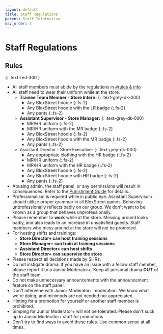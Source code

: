 ```yaml
---
layout: default
title: Staff Regulations
parent: Staff Information
nav_order: 1
---
```


# Staff Regulations 

## Rules
{: .text-red-300 } 
* All staff members must abide by the regulations in [#rules & info](https://discord.gg/bloxstreet)
* All staff need to wear their uniform while at the store.
  * **Trainee Team Member - Store Intern:**
  {: .text-grey-dk-000}
      - Any BloxStreet hoodie
      {:.fs-2}
      - Any BloxStreet hoodie with the LR badge
      {:.fs-2}
      - Any pants
      {:.fs-2}
  * **Assistant Supervisor - Store Manager:**
  {: .text-grey-dk-000}
      - MR/HR uniform
      {:.fs-2}
      - MR/HR uniform with the MR badge
      {:.fs-2}
      - Any BloxStreet hoodie
      {:.fs-2}
      - Any BloxStreet hoodie with the MR badge
      {:.fs-2}
      - Any pants
      {:.fs-2}
  * Assistant Director - Store Executive:
  {: .text-grey-dk-000}
      - Any appropriate clothing with the HR badge
      {:.fs-2}
      - MR/HR uniform
      {:.fs-2}
      - MR/HR uniform with the HR badge
      {:.fs-2}
      - Any BloxStreet hoodie
      {:.fs-2}
      - Any BloxStreet hoodie with HR badge
      {:.fs-2}
      - Any pants
      {:.fs-2}
* Abusing admin, the staff panel, or any permissions will result in consequences. Refer to the [Punishment Guide](https://support.bloxstreet.store/guides/punishment-guide.html) for details. 
* Professionalism is required while in public eye. Assistant Supervisor+ should utilize proper grammar in all BloxStreet games. Behaving unprofessionally reflects badly on our group. We don't want to be known as a group that behaves unprofessionally.
* Please remember to **work** while at the store. Messing around looks badly, and also leads to an increase in unsatisfied guests. Staff members who mess around at the store will not be promoted.
* For hosting shifts and trainings:
  *  **Store Director+ can host training sessions**
  *  **Store Manager+ can train at training sessions**
  *  **Assistant Director+ can host shifts**
  *  **Store Director+ can supervise the store**
* Please respect all decisions made by SHRs.
* Do not instigate drama. If you have an issue with a fellow staff member, please report it to a Junior Moderator+. Keep all personal drama **OUT** of the staff team.
* Do not make unnecessary announcements with the announcement feature on the staff panel.
* Don't intervene with Junior Moderator+ moderation. We know what we're doing, and minimods are not needed nor appreciated.
* Hinting for a promotion for yourself or another staff member is prohibited.
* Simping for Junior Moderator+ will not be tolerated. Please don't suck up to Junior Moderator+ staff for promotions.
* Don't try to find ways to avoid these rules. Use common sense at all times.
